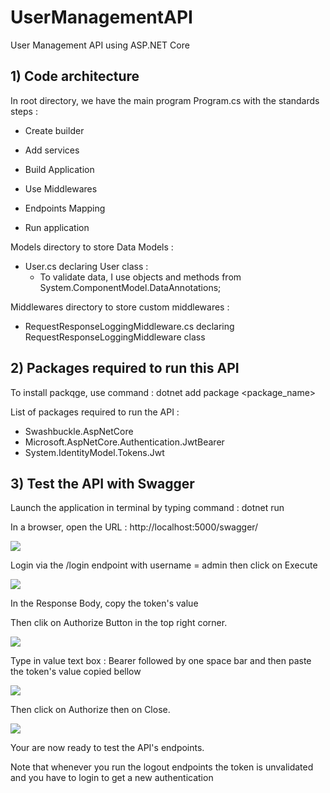 # UserManagementAPI
User Management API  using ASP.NET Core 

## 1) Code architecture

In root directory, we have the main program Program.cs with the standards steps :

- Create builder

- Add services

- Build Application

- Use Middlewares 

- Endpoints Mapping

- Run application

Models directory to store Data Models :

- User.cs declaring User class :
  - To validate data, I use objects and methods from System.ComponentModel.DataAnnotations;

Middlewares directory to store custom middlewares :

- RequestResponseLoggingMiddleware.cs declaring RequestResponseLoggingMiddleware class

## 2) Packages required to run this API  

To install packqge, use command : dotnet add package <package_name>

List of packages required to run the API :
* Swashbuckle.AspNetCore
* Microsoft.AspNetCore.Authentication.JwtBearer
* System.IdentityModel.Tokens.Jwt

## 3) Test the API with Swagger

Launch the application in terminal by typing command : dotnet run

In a browser, open the URL : http://localhost:5000/swagger/

![](img/swagger_img_01.png)

Login via the /login endpoint with username = admin then click on Execute

![](img/swagger_img_02.png)

In the Response Body, copy the token's value 

Then clik on Authorize Button in the top right corner.

![](img/swagger_img_03.png)

Type in value text box : Bearer followed by one space bar and then paste the token's value copied bellow

![](img/swagger_img_04.png)

Then click on Authorize then on Close.

![](img/swagger_img_05.png)

Your are now ready to test the API's endpoints.

Note that whenever you run the logout endpoints the token is unvalidated and you have to login to get a new authentication

